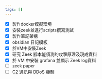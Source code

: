 ```yaml
---
tags: []
---
```

- [x] 製作docker模擬環境
- [x] 安裝zeek並進行scripts撰寫測試
- [x] 製作筆記架構
- [x] obsidian 日記模板
- [x] 於VM中安裝Zeek
- [x] 研究 Zeek 腳本能偵測的攻擊原理及現成資料
- [x] 於 VM 中安裝 grafana 並顯示 Zeek log資料
- [ ] zeek paper
- [ ] C2 通訊與 DDoS 機制